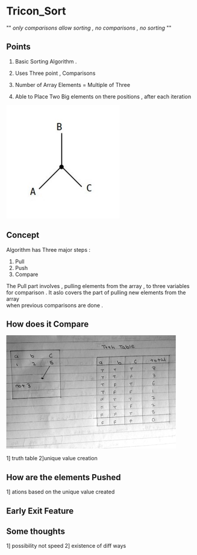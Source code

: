 # Tricon_Sort

"" <i> only comparisons allow sorting , no comparisons , no sorting </i>""

## Points

1) Basic Sorting Algorithm . 

2) Uses Three point , Comparisons

3) Number of Array Elements = Multiple of Three

4) Able to Place Two Big elements on there positions , after each iteration

<img src="ScreenShots/one.jpg" height="300" width="300">

## Concept

Algorithm has Three major steps :

1) Pull
2) Push
3) Compare

The Pull part involves , pulling elements from the array , to three variables </br>
for comparison . It aslo covers the part of pulling new elements from the array  </br>
when previous comparisons are done .


## How does it Compare

<img src="ScreenShots/Compare Truth Table.jpg" height="300" width="450">

1] truth table
2]unique value creation

## How are the elements Pushed

1] ations based on the unique value created

## Early Exit Feature


## Some thoughts

1] possibility not speed
2] existence of diff ways
